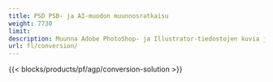 ```yaml
---
title: PSD PSB- ja AI-muodon muunnosratkaisu
weight: 7730
limit: 
description: Muunna Adobe PhotoShop- ja Illustrator-tiedostojen kuvia ja muita muotoja
url: fl/conversion/
---
```


{{< blocks/products/pf/agp/conversion-solution >}} 
